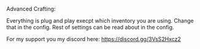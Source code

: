 Advanced Crafting:

Everything is plug and play execpt which inventory you are using. Change that in the config.
Rest of settings can be read about in the config.

For my support you my discord here: https://discord.gg/3VsS2Hxcz2